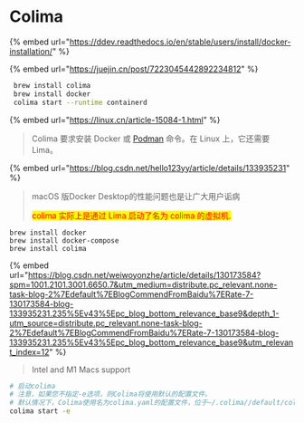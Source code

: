 # Colima

{% embed url="https://ddev.readthedocs.io/en/stable/users/install/docker-installation/" %}



{% embed url="https://juejin.cn/post/7223045442892234812" %}

```sh
 brew install colima
 brew install docker
 colima start --runtime containerd
```





{% embed url="https://linux.cn/article-15084-1.html" %}

> Colima 要求安装 Docker 或 [Podman](https://opensource.com/article/22/2/start-running-containers) 命令。在 Linux 上，它还需要 Lima。





{% embed url="https://blog.csdn.net/hello123yy/article/details/133935231" %}

> macOS 版Docker Desktop的性能问题也是让广大用户诟病
>
> <mark style="color:red;">colima 实际上是通过 Lima 启动了名为 colima 的虚拟机.</mark>

```
brew install docker
brew install docker-compose
brew install colima
```





{% embed url="https://blog.csdn.net/weiwoyonzhe/article/details/130173584?spm=1001.2101.3001.6650.7&utm_medium=distribute.pc_relevant.none-task-blog-2%7Edefault%7EBlogCommendFromBaidu%7ERate-7-130173584-blog-133935231.235%5Ev43%5Epc_blog_bottom_relevance_base9&depth_1-utm_source=distribute.pc_relevant.none-task-blog-2%7Edefault%7EBlogCommendFromBaidu%7ERate-7-130173584-blog-133935231.235%5Ev43%5Epc_blog_bottom_relevance_base9&utm_relevant_index=12" %}

> Intel and M1 Macs support

```sh
# 启动colima
# 注意，如果您不指定-e选项，则Colima将使用默认的配置文件。
# 默认情况下，Colima使用名为colima.yaml的配置文件，位于~/.colima//default/colima.yaml目录下。
colima start -e
```



